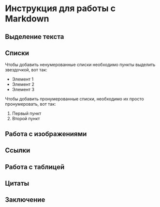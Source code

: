 # Инструкция для работы с Markdown

## Выделение текста

## Списки

Чтобы добавить ненумерованные списки необходимо пункты выделить звездочкой, вот так:
* Элемент 1
* Элемент 2
* Элемент 3

Чтобы добавить пронумерованные списки, необходимо их просто пронумеровать, вот так:
1. Первый пункт
2. Второй пункт

## Работа с изображениями

## Ссылки

## Работа с таблицей

## Цитаты

## Заключение